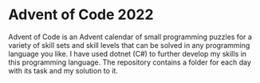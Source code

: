# Advent of Code 2022

Advent of Code is an Advent calendar of small programming puzzles for a variety of skill sets and skill levels that can be solved in any programming language you like. I have used dotnet (C#) to further develop my skills in this programming language. The repository contains a folder for each day with its task and my solution to it.